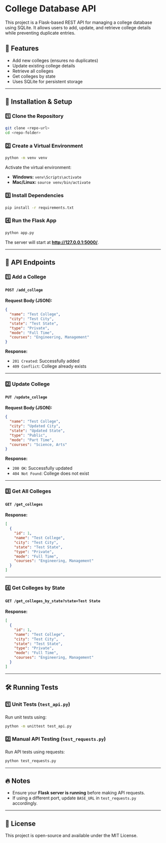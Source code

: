 # College Database API

This project is a Flask-based REST API for managing a college database using SQLite. It allows users to add, update, and retrieve college details while preventing duplicate entries.

## 📌 Features

- Add new colleges (ensures no duplicates)
- Update existing college details
- Retrieve all colleges
- Get colleges by state
- Uses SQLite for persistent storage

---

## 🚀 Installation & Setup

### 1️⃣ Clone the Repository

```sh
git clone <repo-url>
cd <repo-folder>
```

### 2️⃣ Create a Virtual Environment

```sh
python -m venv venv
```

Activate the virtual environment:

- **Windows:** `venv\Scripts\activate`
- **Mac/Linux:** `source venv/bin/activate`

### 3️⃣ Install Dependencies

```sh
pip install -r requirements.txt
```

### 4️⃣ Run the Flask App

```sh
python app.py
```

The server will start at **http://127.0.0.1:5000/**.

---

## 📡 API Endpoints

### **1️⃣ Add a College**

#### `POST /add_college`

**Request Body (JSON):**

```json
{
  "name": "Test College",
  "city": "Test City",
  "state": "Test State",
  "type": "Private",
  "mode": "Full Time",
  "courses": "Engineering, Management"
}
```

**Response:**

- `201 Created`: Successfully added
- `409 Conflict`: College already exists

---

### **2️⃣ Update College**

#### `PUT /update_college`

**Request Body (JSON):**

```json
{
  "name": "Test College",
  "city": "Updated City",
  "state": "Updated State",
  "type": "Public",
  "mode": "Part Time",
  "courses": "Science, Arts"
}
```

**Response:**

- `200 OK`: Successfully updated
- `404 Not Found`: College does not exist

---

### **3️⃣ Get All Colleges**

#### `GET /get_colleges`

**Response:**

```json
[
  {
    "id": 1,
    "name": "Test College",
    "city": "Test City",
    "state": "Test State",
    "type": "Private",
    "mode": "Full Time",
    "courses": "Engineering, Management"
  }
]
```

---

### **4️⃣ Get Colleges by State**

#### `GET /get_colleges_by_state?state=Test State`

**Response:**

```json
[
  {
    "id": 1,
    "name": "Test College",
    "city": "Test City",
    "state": "Test State",
    "type": "Private",
    "mode": "Full Time",
    "courses": "Engineering, Management"
  }
]
```

---

## 🛠 Running Tests

### **1️⃣ Unit Tests (`test_api.py`)**

Run unit tests using:

```sh
python -m unittest test_api.py
```

### **2️⃣ Manual API Testing (`test_requests.py`)**

Run API tests using requests:

```sh
python test_requests.py
```

---

## 🔥 Notes

- Ensure your **Flask server is running** before making API requests.
- If using a different port, update `BASE_URL` in `test_requests.py` accordingly.

---

## 📜 License

This project is open-source and available under the MIT License.
